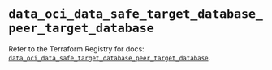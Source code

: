# `data_oci_data_safe_target_database_peer_target_database`

Refer to the Terraform Registry for docs: [`data_oci_data_safe_target_database_peer_target_database`](https://registry.terraform.io/providers/oracle/oci/6.18.0/docs/data-sources/data_safe_target_database_peer_target_database).
